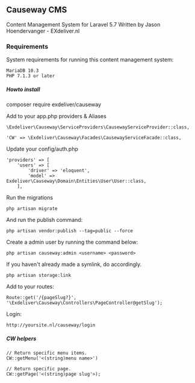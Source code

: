 ## Causeway CMS
Content Management System for Laravel 5.7
Written by Jason Hoendervanger - EXdeliver.nl

### Requirements
System requirements for running this content management system:

    MariaDB 10.3
    PHP 7.1.3 or later

##### Howto install
composer require exdeliver/causeway

Add to your app.php providers & Aliases

    \Exdeliver\Causeway\ServiceProviders\CausewayServiceProvider::class,
    
    'CW' => \Exdeliver\Causeway\Facades\CausewayServiceFacade::class,

Update your config/auth.php

    'providers' => [
        'users' => [
            'driver' => 'eloquent',
            'model' => Exdeliver\Causeway\Domain\Entities\User\User::class,
        ],
        
Run the migrations

    php artisan migrate

And run the publish command:

    php artisan vendor:publish --tag=public --force
    
Create a admin user by running the command below:

    php artisan causeway:admin <username> <password>
    
If you haven't already made a symlink, do accordingly.

    php artisan storage:link
    
Add to your routes:

    Route::get('/{pageSlug?}', '\Exdeliver\Causeway\Controllers\PageController@getSlug');
    
Login:

    http://yoursite.nl/causeway/login

##### CW helpers

    // Return specific menu items.
    CW::getMenu('<(string)menu name>')
    
    // Return specific page.
    CW::getPage('<(string)page slug'>);

